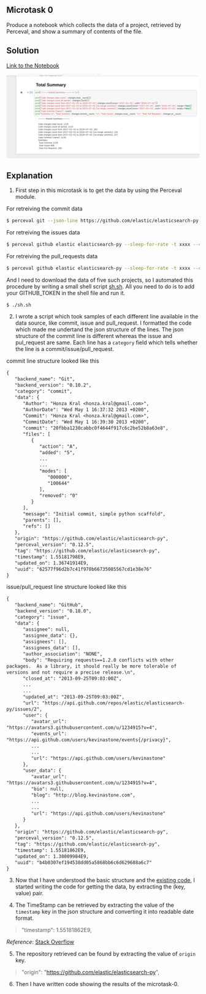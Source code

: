 ## Microtask 0

Produce a notebook which collects the data of a project, retrieved by Perceval, and show a summary of contents of the file.

## Solution

[Link to the Notebook](https://github.com/vchrombie/chaoss-microtasks/blob/master/microtask-0/microtask-0.ipynb)

![mt0](../images/mt0.png)

## Explanation

1. First step in this microtask is to get the data by using the Perceval module.

For retreiving the commit data

```bash
$ perceval git --json-line https://github.com/elastic/elasticsearch-py >> elasticsearch-py.json
```
For retreiving the issues data

```bash
$ perceval github elastic elasticsearch-py --sleep-for-rate -t xxxx --category issue >> elasticsearch-py.json
```
For retreiving the pull_requests data

```bash
$ perceval github elastic elasticsearch-py --sleep-for-rate -t xxxx --category pull_request >> elasticsearch-py.json
```

And I need to download the data of five such projects, so I automated this procedure by writing a small shell script [sh.sh](../sh.sh). All you need to do is to add your GITHUB_TOKEN in the shell file and run it.
```bash
$ ./sh.sh
```
2. I wrote a script which took samples of each different line available in the data source, like commit, issue and pull_request. I formatted the code which made me undertand the json structure of the lines. The json structure of the commit line is different whereas the issue and pul_request are same. Each line has a `category` field which tells whether the line is a commit/issue/pull_request.

commit line structure looked like this
```
{
   "backend_name": "Git",
   "backend_version": "0.10.2",
   "category": "commit",
   "data": {
      "Author": "Honza Kral <honza.kral@gmail.com>",
      "AuthorDate": "Wed May 1 16:37:32 2013 +0200",
      "Commit": "Honza Kral <honza.kral@gmail.com>",
      "CommitDate": "Wed May 1 16:39:30 2013 +0200",
      "commit": "20fbba1230cabbc0f4644f917c6c2be52b8a63e8",
      "files": [
         {
            "action": "A",
            "added": "5",
            ...
            ...
            "modes": [
               "000000",
               "100644"
            ],
            "removed": "0"
         }
      ],
      "message": "Initial commit, simple python scaffold",
      "parents": [],
      "refs": []
   },
   "origin": "https://github.com/elastic/elasticsearch-py",
   "perceval_version": "0.12.5",
   "tag": "https://github.com/elastic/elasticsearch-py",
   "timestamp": 1.55181798E9,
   "updated_on": 1.36741914E9,
   "uuid": "62577f96d2b7c41f970b66735085567cd1e38e76"
}
```
issue/pull_request line structure looked like this
```
{
   "backend_name": "GitHub",
   "backend_version": "0.18.0",
   "category": "issue",
   "data": {
      "assignee": null,
      "assignee_data": {},
      "assignees": [],
      "assignees_data": [],
      "author_association": "NONE",
      "body": "Requiring requests==1.2.0 conflicts with other packages.  As a library, it should really be more tolerable of versions and not require a precise release.\n",
      "closed_at": "2013-09-25T09:03:00Z",
      ...
      ...
      "updated_at": "2013-09-25T09:03:00Z",
      "url": "https://api.github.com/repos/elastic/elasticsearch-py/issues/2",
      "user": {
         "avatar_url": "https://avatars3.githubusercontent.com/u/1234915?v=4",
         "events_url": "https://api.github.com/users/kevinastone/events{/privacy}",
         ...
         ...
         "url": "https://api.github.com/users/kevinastone"
      },
      "user_data": {
         "avatar_url": "https://avatars3.githubusercontent.com/u/1234915?v=4",
         "bio": null,
         "blog": "http://blog.kevinastone.com",
         ...
         ...
         "url": "https://api.github.com/users/kevinastone"
      }
   },
   "origin": "https://github.com/elastic/elasticsearch-py",
   "perceval_version": "0.12.5",
   "tag": "https://github.com/elastic/elasticsearch-py",
   "timestamp": 1.55181862E9,
   "updated_on": 1.38009984E9,
   "uuid": "b4b0307ef194538dd05a5868bb6c6d629688a6c7"
}
```

3. Now that I have understood the basic structure and the [existing code](https://github.com/chaoss/wg-gmd/blob/master/implementations/Code_Changes-Git.ipynb), I started writing the code for getting the data, by extracting the (key, value) pair.

4. The TimeStamp can be retrieved by extracting the value of the `timestamp` key in the json structure and converting it into readable date format.

>   "timestamp": 1.55181862E9,

_Reference_: [Stack Overflow](https://stackoverflow.com/questions/3682748/converting-unix-timestamp-string-to-readable-date)

5. The repository retrieved can be found by extracting the value of `origin`  key.

>    "origin": "https://github.com/elastic/elasticsearch-py",

6. Then I have written code showing the results of the microtask-0.